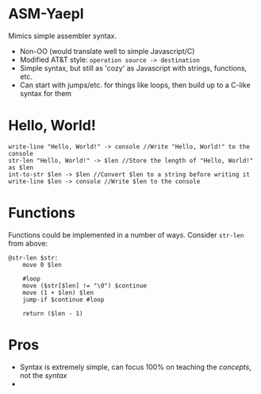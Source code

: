 # ASM-Yaepl
Mimics simple assembler syntax.

- Non-OO (would translate well to simple Javascript/C)
- Modified AT&T style: ``operation source -> destination``
- Simple syntax, but still as 'cozy' as Javascript with strings, functions, etc.
- Can start with jumps/etc. for things like loops, then build up to a C-like syntax for them

# Hello, World!
```
write-line "Hello, World!" -> console //Write "Hello, World!" to the console
str-len "Hello, World!" -> $len //Store the length of "Hello, World!" as $len
int-to-str $len -> $len //Convert $len to a string before writing it
write-line $len -> console //Write $len to the console
```

# Functions
Functions could be implemented in a number of ways. Consider ``str-len`` from above:

```
@str-len $str:
    move 0 $len

    #loop
    move ($str[$len] != "\0") $continue
    move (1 + $len) $len
    jump-if $continue #loop
    
    return ($len - 1)
```

# Pros
- Syntax is extremely simple, can focus 100% on teaching the _concepts_, not the _syntax_
- 
